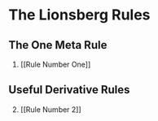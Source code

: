 
# The Lionsberg Rules 

## The One Meta Rule
1. [[Rule Number One]]  

## Useful Derivative Rules 

2. [[Rule Number 2]]  